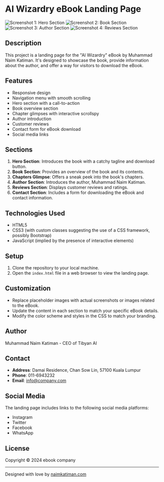 # AI Wizardry eBook Landing Page

![Screenshot 1: Hero Section](placeholder_for_hero_section_screenshot.png)
![Screenshot 2: Book Section](placeholder_for_book_section_screenshot.png)
![Screenshot 3: Author Section](placeholder_for_author_section_screenshot.png)
![Screenshot 4: Reviews Section](placeholder_for_reviews_section_screenshot.png)

## Description

This project is a landing page for the "AI Wizardry" eBook by Muhammad Naim Katiman. It's designed to showcase the book, provide information about the author, and offer a way for visitors to download the eBook.

## Features

- Responsive design
- Navigation menu with smooth scrolling
- Hero section with a call-to-action
- Book overview section
- Chapter glimpses with interactive scrollspy
- Author introduction
- Customer reviews
- Contact form for eBook download
- Social media links

## Sections

1. **Hero Section**: Introduces the book with a catchy tagline and download button.
2. **Book Section**: Provides an overview of the book and its contents.
3. **Chapters Glimpse**: Offers a sneak peek into the book's chapters.
4. **Author Section**: Introduces the author, Muhammad Naim Katiman.
5. **Reviews Section**: Displays customer reviews and ratings.
6. **Contact Section**: Includes a form for downloading the eBook and contact information.

## Technologies Used

- HTML5
- CSS3 (with custom classes suggesting the use of a CSS framework, possibly Bootstrap)
- JavaScript (implied by the presence of interactive elements)

## Setup

1. Clone the repository to your local machine.
2. Open the `index.html` file in a web browser to view the landing page.

## Customization

- Replace placeholder images with actual screenshots or images related to the eBook.
- Update the content in each section to match your specific eBook details.
- Modify the color scheme and styles in the CSS to match your branding.

## Author

Muhammad Naim Katiman - CEO of Tibyan AI

## Contact

- **Address**: Damai Residence, Chan Sow Lin, 57100 Kuala Lumpur
- **Phone**: 011-6943232
- **Email**: info@company.com

## Social Media

The landing page includes links to the following social media platforms:
- Instagram
- Twitter
- Facebook
- WhatsApp

## License

Copyright © 2024 ebook company

---

Designed with love by [naimkatiman.com](https://www.naimkatiman.com)
